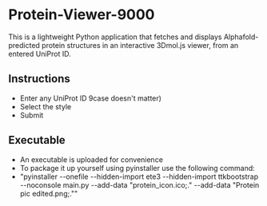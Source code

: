 # Protein-Viewer-9000
This is a lightweight Python application that fetches and displays Alphafold-predicted protein structures in an interactive 3Dmol.js viewer, from an entered UniProt ID.

## Instructions
- Enter any UniProt ID 9case doesn't matter)
- Select the style
- Submit

## Executable
- An executable is uploaded for convenience
- To package it up yourself using pyinstaller use the following command:
- "pyinstaller --onefile --hidden-import ete3 --hidden-import ttkbootstrap --noconsole main.py --add-data "protein_icon.ico;." --add-data "Protein pic edited.png;.""
